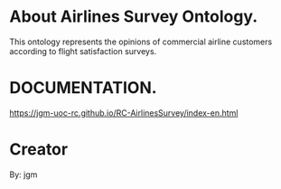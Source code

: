 About Airlines Survey Ontology.
===================
This ontology represents the opinions of commercial airline customers according to flight satisfaction surveys.

DOCUMENTATION.
===================
https://jgm-uoc-rc.github.io/RC-AirlinesSurvey/index-en.html

Creator
==========
By: jgm
